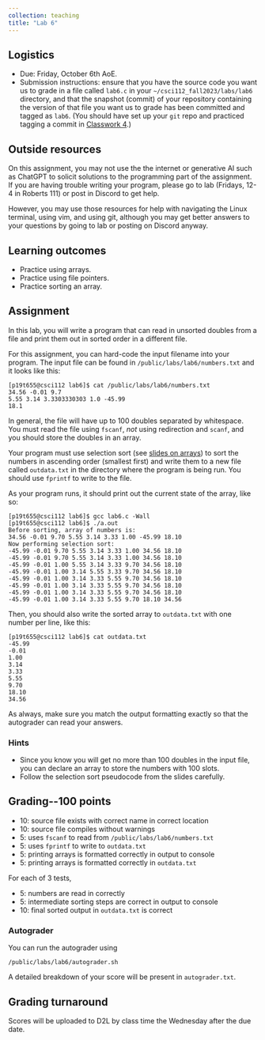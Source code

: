 ```yaml
---
collection: teaching
title: "Lab 6"
---
```


## Logistics
* Due: Friday, October 6th AoE.
* Submission instructions: ensure that you have the source code you want us to
	grade in a file called `lab6.c` in your `~/csci112_fall2023/labs/lab6`
	directory, and that the snapshot (commit) of your repository containing the version of that file you want us to grade has been committed and
	tagged as `lab6`. (You should have set up your `git` repo and practiced tagging a commit in [Classwork 4](https://lgw2.github.io/teaching/csci112-fall-2023/classwork/classwork4/).)

## Outside resources

On this assignment, you may not use the the internet or generative AI such as
ChatGPT to solicit solutions to the programming part of the assignment. If you
are having trouble writing your program, please go to lab (Fridays, 12-4 in
Roberts 111) or post in Discord to
get help.

However, you may use those resources for help with navigating the Linux
terminal, using vim, and using git, although you may get better answers to your
questions by going to lab or posting on Discord anyway.

## Learning outcomes
* Practice using arrays.
* Practice using file pointers.
* Practice sorting an array.

## Assignment

In this lab, you will write a program that can read in unsorted doubles from a file and print them
out in sorted order in a different file.

For this assignment, you can hard-code the input filename into your program.
The input file can be found in `/public/labs/lab6/numbers.txt` and it looks like this:

```
[p19t655@csci112 lab6]$ cat /public/labs/lab6/numbers.txt
34.56 -0.01 9.7
5.55 3.14 3.3303330303 1.0 -45.99
18.1
```

In general, the file will have up to 100 doubles separated by whitespace. You must
read the file using `fscanf`, *not* using redirection and `scanf`, and you
should store the doubles in an array.

Your program must use selection sort (see [slides on arrays](https://lgw2.github.io/teaching/csci112-fall-2023/lectures/Chapter7.pdf)) to sort the numbers in ascending order (smallest first) and
write them to a new file called `outdata.txt` in the directory where the program
is being run. You should use `fprintf` to write to the file.

As your program runs, it should print out the current state of
the array, like so:

```
[p19t655@csci112 lab6]$ gcc lab6.c -Wall
[p19t655@csci112 lab6]$ ./a.out
Before sorting, array of numbers is:
34.56 -0.01 9.70 5.55 3.14 3.33 1.00 -45.99 18.10
Now performing selection sort:
-45.99 -0.01 9.70 5.55 3.14 3.33 1.00 34.56 18.10
-45.99 -0.01 9.70 5.55 3.14 3.33 1.00 34.56 18.10
-45.99 -0.01 1.00 5.55 3.14 3.33 9.70 34.56 18.10
-45.99 -0.01 1.00 3.14 5.55 3.33 9.70 34.56 18.10
-45.99 -0.01 1.00 3.14 3.33 5.55 9.70 34.56 18.10
-45.99 -0.01 1.00 3.14 3.33 5.55 9.70 34.56 18.10
-45.99 -0.01 1.00 3.14 3.33 5.55 9.70 34.56 18.10
-45.99 -0.01 1.00 3.14 3.33 5.55 9.70 18.10 34.56
```

Then, you should also write the sorted array to `outdata.txt` with one number
per line, like this:

```
[p19t655@csci112 lab6]$ cat outdata.txt
-45.99
-0.01
1.00
3.14
3.33
5.55
9.70
18.10
34.56
```

As always, make sure you match the output formatting exactly so that the
autograder can read your answers.

### Hints

* Since you know you will get no more than 100 doubles in the input file, you
	can declare an array to store the numbers with 100 slots.
* Follow the selection sort pseudocode from the slides carefully.

## Grading--100 points

* 10: source file exists with correct name in correct location
* 10: source file compiles without warnings
* 5: uses `fscanf` to read from `/public/labs/lab6/numbers.txt`
* 5: uses `fprintf` to write to `outdata.txt`
* 5: printing arrays is formatted correctly in output to console
* 5: printing arrays is formatted correctly in `outdata.txt`

For each of 3 tests,

* 5: numbers are read in correctly
* 5: intermediate sorting steps are correct in output to console
* 10: final sorted output in `outdata.txt` is correct

### Autograder

You can run the autograder using

```
/public/labs/lab6/autograder.sh
```

A detailed breakdown of your score will be present in `autograder.txt`.

## Grading turnaround
Scores will be uploaded to D2L by class time the Wednesday after the due date.
